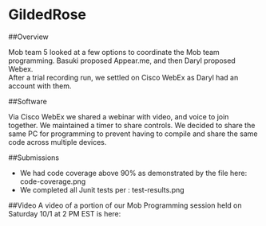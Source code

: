 # GildedRose

##Overview

Mob team 5 looked at a few options to coordinate the Mob team programming. Basuki proposed Appear.me, and then Daryl proposed Webex.     
After a trial recording run, we settled on Cisco WebEx as Daryl had an account with them.

##Software

Via Cisco WebEx we shared a webinar with video, and voice to join together. We maintained a timer to share controls. 
We decided to share the same PC for programming to prevent having to compile and share the same code across multiple devices.

##Submissions
- We had code coverage above 90% as demonstrated by the file here: code-coverage.png
- We completed all Junit tests per : test-results.png 

##Video
A video of a portion of our Mob Programming session held on Saturday 10/1 at 2 PM EST is here:
